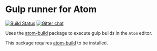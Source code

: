 # Gulp runner for Atom
[![Build Status](https://travis-ci.org/noseglid/atom-build-make.svg)](https://travis-ci.org/noseglid/atom-build-make)
[![Gitter chat](https://badges.gitter.im/noseglid/atom-build.svg)](https://gitter.im/noseglid/atom-build)

Uses the [atom-build](https://github.com/noseglid/atom-build) package to execute
gulp builds in the `Atom` editor.

This package requires [atom-build](httsp://github.com/noseglid/atom-build) to be installed.
